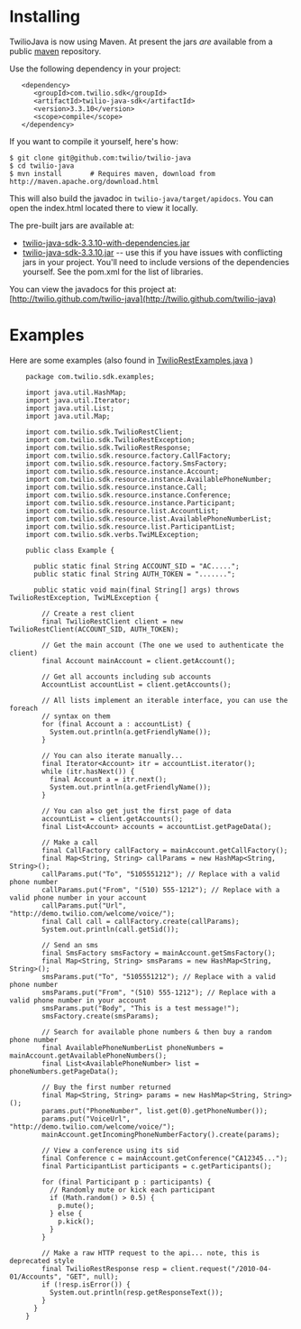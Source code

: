# Installing 

TwilioJava is now using Maven.  At present the jars *are* available from a public [maven](http://maven.apache.org/download.html) repository. 

Use the following dependency in your project:

       <dependency>
          <groupId>com.twilio.sdk</groupId>
          <artifactId>twilio-java-sdk</artifactId>
          <version>3.3.10</version>
          <scope>compile</scope>
       </dependency>

If you want to compile it yourself, here's how:

    $ git clone git@github.com:twilio/twilio-java
    $ cd twilio-java 
    $ mvn install       # Requires maven, download from http://maven.apache.org/download.html

This will also build the javadoc in `twilio-java/target/apidocs`. You can open the
index.html located there to view it locally.

The pre-built jars are available at: 

*   [twilio-java-sdk-3.3.10-with-dependencies.jar](http://search.maven.org/remotecontent?filepath=com/twilio/sdk/twilio-java-sdk/3.3.10/twilio-java-sdk-3.3.10-jar-with-dependencies.jar)
*   [twilio-java-sdk-3.3.10.jar](http://search.maven.org/remotecontent?filepath=com/twilio/sdk/twilio-java-sdk/3.3.10/twilio-java-sdk-3.3.10.jar) -- use this if you have issues with conflicting jars in your project.  You'll need to include versions of the dependencies yourself.  See the pom.xml for the list of libraries.

You can view the javadocs for this project at:
[http://twilio.github.com/twilio-java](http://twilio.github.com/twilio-java)

# Examples

Here are some examples (also found in [TwilioRestExamples.java](https://github.com/twilio/twilio-java/blob/master/src/main/java/com/twilio/sdk/examples/RestExamples.java) ) 

```
	package com.twilio.sdk.examples;
	
	import java.util.HashMap;
	import java.util.Iterator;
	import java.util.List;
	import java.util.Map;
	
	import com.twilio.sdk.TwilioRestClient;
	import com.twilio.sdk.TwilioRestException;
	import com.twilio.sdk.TwilioRestResponse;
	import com.twilio.sdk.resource.factory.CallFactory;
	import com.twilio.sdk.resource.factory.SmsFactory;
	import com.twilio.sdk.resource.instance.Account;
	import com.twilio.sdk.resource.instance.AvailablePhoneNumber;
	import com.twilio.sdk.resource.instance.Call;
	import com.twilio.sdk.resource.instance.Conference;
	import com.twilio.sdk.resource.instance.Participant;
	import com.twilio.sdk.resource.list.AccountList;
	import com.twilio.sdk.resource.list.AvailablePhoneNumberList;
	import com.twilio.sdk.resource.list.ParticipantList;
	import com.twilio.sdk.verbs.TwiMLException;
	
	public class Example {
	
	  public static final String ACCOUNT_SID = "AC.....";
	  public static final String AUTH_TOKEN = ".......";
	
	  public static void main(final String[] args) throws TwilioRestException, TwiMLException {
	
	    // Create a rest client
	    final TwilioRestClient client = new TwilioRestClient(ACCOUNT_SID, AUTH_TOKEN);
	
	    // Get the main account (The one we used to authenticate the client)
	    final Account mainAccount = client.getAccount();
	
	    // Get all accounts including sub accounts
	    AccountList accountList = client.getAccounts();
	
	    // All lists implement an iterable interface, you can use the foreach
	    // syntax on them
	    for (final Account a : accountList) {
	      System.out.println(a.getFriendlyName());
	    }
	
	    // You can also iterate manually...
	    final Iterator<Account> itr = accountList.iterator();
	    while (itr.hasNext()) {
	      final Account a = itr.next();
	      System.out.println(a.getFriendlyName());
	    }
	
	    // You can also get just the first page of data
	    accountList = client.getAccounts();
	    final List<Account> accounts = accountList.getPageData();
	
	    // Make a call
	    final CallFactory callFactory = mainAccount.getCallFactory();
	    final Map<String, String> callParams = new HashMap<String, String>();
	    callParams.put("To", "5105551212"); // Replace with a valid phone number
	    callParams.put("From", "(510) 555-1212"); // Replace with a valid phone number in your account
	    callParams.put("Url", "http://demo.twilio.com/welcome/voice/");
	    final Call call = callFactory.create(callParams);
	    System.out.println(call.getSid());
	
	    // Send an sms
	    final SmsFactory smsFactory = mainAccount.getSmsFactory();
	    final Map<String, String> smsParams = new HashMap<String, String>();
	    smsParams.put("To", "5105551212"); // Replace with a valid phone number
	    smsParams.put("From", "(510) 555-1212"); // Replace with a valid phone number in your account
	    smsParams.put("Body", "This is a test message!");
	    smsFactory.create(smsParams);
	
	    // Search for available phone numbers & then buy a random phone number
	    final AvailablePhoneNumberList phoneNumbers = mainAccount.getAvailablePhoneNumbers();
	    final List<AvailablePhoneNumber> list = phoneNumbers.getPageData();
	
	    // Buy the first number returned
	    final Map<String, String> params = new HashMap<String, String>();
	    params.put("PhoneNumber", list.get(0).getPhoneNumber());
	    params.put("VoiceUrl", "http://demo.twilio.com/welcome/voice/");
	    mainAccount.getIncomingPhoneNumberFactory().create(params);
	
	    // View a conference using its sid
	    final Conference c = mainAccount.getConference("CA12345...");
	    final ParticipantList participants = c.getParticipants();
	
	    for (final Participant p : participants) {
	      // Randomly mute or kick each participant
	      if (Math.random() > 0.5) {
	        p.mute();
	      } else {
	        p.kick();
	      }
	    }
	
	    // Make a raw HTTP request to the api... note, this is deprecated style
	    final TwilioRestResponse resp = client.request("/2010-04-01/Accounts", "GET", null);
	    if (!resp.isError()) {
	      System.out.println(resp.getResponseText());
	    }
	  }
	}
```

